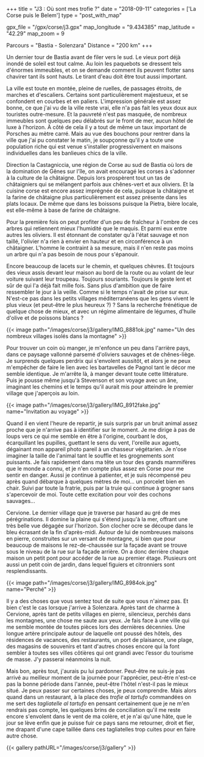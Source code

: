 +++
title = "J3 : Où sont mes trofie ?"
date = "2018-09-11"
categories = ['La Corse puis le Belem']
type = "post_with_map"

gpx_file = "/gpx/corse/j3.gpx"
map_longitude = "9.434385"
map_latitude = "42.29"
map_zoom = 9

Parcours = "Bastia - Solenzara"
Distance = "200 km"
+++

Un dernier tour de Bastia avant de filer vers le sud.
Le vieux port déjà inondé de soleil est tout calme. Au loin les paquebots se dressent tels d'énormes immeubles, et on se demande comment ils peuvent flotter sans chavirer tant ils sont hauts. Le tirant d'eau doit être tout aussi important.

La ville est toute en montée, pleine de ruelles, de passages étroits, de marches et d'escaliers. Certains sont particulièrement majestueux, et se confondent en courbes et en paliers.
L'impression générale est assez bonne, ce que j'ai vu de la ville reste vrai, elle n'a pas fait les yeux doux aux touristes outre-mesure.
Et la pauvreté n'est pas masquée, de nombreux immeubles sont quelques peu délabrés sur le front de mer, aucun hôtel de luxe à l'horizon. À côté de cela il y a tout de même un taux important de Porsches au mètre carré. Mais au vue des bouchons pour rentrer dans la ville que j'ai pu constater le matin, je soupçonne qu'il y a toute une population riche qui est venue s'installer progressivement en maisons individuelles dans les banlieues chics de la ville.

Direction la Castagniccia, une région de Corse au sud de Bastia où lors de la domination de Gênes sur l'île, on avait encouragé les corses à s'adonner à la culture de la châtaigne. Depuis lors prospèrent tout un tas de châtaigniers qui se mélangent parfois aux chênes-vert et aux oliviers. Et la cuisine corse est encore assez imprégnée de cela, puisque la châtaigne et la farine de châtaigne plus particulièrement est assez présente dans les plats locaux. De même que dans les boissons puisque la Pietra, bière locale, est elle-même à base de farine de châtaigne.

Pour la première fois on peut profiter d'un peu de fraîcheur à l'ombre de ces arbres qui retiennent mieux l'humidité que le maquis. Et parmi eux entre autres les oliviers. Il est étonnant de constater qu'à l'état sauvage et non taillé, l'olivier n'a rien à envier en hauteur et en circonférence à un châtaigner. L'homme le contraint à sa mesure, mais il n'en reste pas moins un arbre qui n'a pas besoin de nous pour s'épanouir.

Encore beaucoup de lacets sur le chemin, et quelques chèvres. Et toujours des vieux assis devant leur maison au bord de la route ou au volant de leur voiture suivant leur troupeau. Toujours souriants. Toujours le geste lent et sûr de qui l'a déjà fait mille fois. Sans plus d'ambition que de faire ressembler le jour à la veille. Comme si le temps n'avait de prise sur eux. N'est-ce pas dans les petits villages méditerranéens que les gens vivent le plus vieux (et peut-être le plus heureux ?) ? Sans la recherche frénétique de quelque chose de mieux, et avec un régime alimentaire de légumes, d'huile d'olive et de poissons blancs ?

{{< image path="/images/corse/j3/gallery/IMG_8881ok.jpg" name="Un des nombreux villages isolés dans la montagne" >}}

Pour trouver un coin où manger, je m'enfonce un peu dans l'arrière pays, dans ce paysage vallonné parsemé d'oliviers sauvages et de chênes-liège. Je surprends quelques perdrix qui s'envolent aussitôt, et alors je ne peux m'empêcher de faire le lien avec les bartavelles de Pagnol tant le décor me semble identique. Je m'arrête là, à manger devant toute cette littérature. Puis je pousse même jusqu'à Stevenson et son voyage avec un âne, imaginant les chemins et le temps qu'il aurait mis pour atteindre le premier village que j'aperçois au loin.

{{< image path="/images/corse/j3/gallery/IMG_8912fake.jpg" name="Invitation au voyage" >}}

Quand il en vient l'heure de repartir, je suis surpris par un bruit animal assez proche que je n'arrive pas à identifier sur le moment. Je me dirige à pas de loups vers ce qui me semble en être à l'origine, courbant le dos, écarquillant les pupilles, guettant le sens du vent, l'oreille aux aguets, dégainant mon appareil photo pareil à un chasseur végétarien. Je n'ose imaginer la taille de l'animal tant le souffle et les grognements sont puissants. Je fais rapidement dans ma tête un tour des grands mammifères que le monde a connu, et je n'en compte plus assez en Corse pour me sentir en danger. Aussi je continue à patienter, et je suis récompensé peu après quand débarque à quelques mètres de moi... un porcelet bien en chair. Suivi par toute la fratrie, puis par la truie qui continue à grogner sans s'apercevoir de moi. Toute cette excitation pour voir des cochons sauvages...

Cervione. Le dernier village que je traverse par hasard au gré de mes pérégrinations. Il domine la plaine qui s'étend jusqu'à la mer, offrant une très belle vue dégagée sur l'horizon. Son clocher ocre se découpe dans le bleu écrasant de la fin d'après-midi. Autour de lui de nombreuses maisons en pierre, construites sur un versant de montagne, si bien que pour beaucoup de maisons le rez-de-chaussée sur la façade avant se trouve sous le niveau de la rue sur la façade arrière. On a donc derrière chaque maison un petit pont pour accéder de la rue au premier étage. Plusieurs ont aussi un petit coin de jardin, dans lequel figuiers et citronniers sont resplendissants.

{{< image path="/images/corse/j3/gallery/IMG_8984ok.jpg" name="Perché" >}}

Il y a des choses que vous sentez tout de suite que vous n'aimez pas. Et bien c'est le cas lorsque j'arrive à Solenzara. Après tant de charme à Cervione, après tant de petits villages en pierre, silencieux, perchés dans les montagnes, une chose me saute aux yeux. Je fais face à une ville qui me semble montée de toutes pièces lors des dernières décennies. Une longue artère principale autour de laquelle ont poussé des hôtels, des résidences de vacances, des restaurants, un port de plaisance, une plage, des magasins de souvenirs et tant d'autres choses encore qui la font sembler à toutes ses villes côtières qui ont grandi avec l’essor du tourisme de masse. J'y passerai néanmoins la nuit.

Mais bon, après tout, j'aurais pu lui pardonner. Peut-être ne suis-je pas arrivé au meilleur moment de la journée pour l'apprécier, peut-être n'est-ce pas la bonne période dans l'année, peut-être l'hôtel n'est-il pas le mieux situé.
Je peux passer sur certaines choses, je peux comprendre. Mais alors quand dans un restaurant, à la place des _trofie al tartufo_ commandées on me sert des _tagliatelle al tartufo_ en pensant certainement que je ne m'en rendrais pas compte, les quelques brins de conciliation qu'il me reste encore s'envolent dans le vent de ma colère, et je n'ai qu'une hâte, que le jour se lève enfin que je puisse fuir ce pays sans me retourner, droit et fier, me drapant d'une cape taillée dans ces tagliatelles trop cuites pour en faire autre chose.

{{< gallery pathURL="/images/corse/j3/gallery" >}}